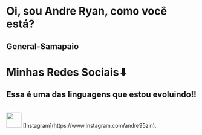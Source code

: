 # Oi, sou Andre Ryan, como você está?
## General-Samapaio
# Minhas Redes Sociais⬇
## Essa é uma das linguagens que estou evoluindo!!
<br>
<div>
  <img loading="lazy" src="https://cdn.jsdelivr.net/gh/devicons/devicon@latest/icons/html5/html5-original-wordmark.svg" width:"40" height="40" />
[Instagram](https://www.instagram.com/andre95zin).
